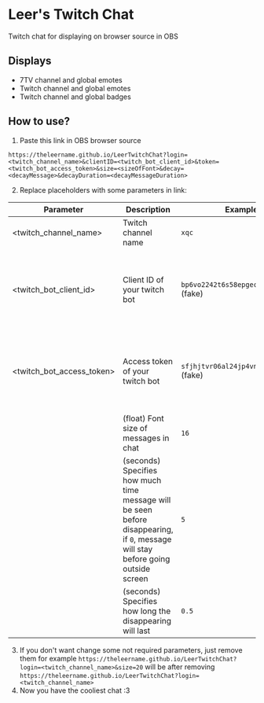 # Leer's Twitch Chat
Twitch chat for displaying on browser source in OBS

## Displays
- 7TV channel and global emotes
- Twitch channel and global emotes
- Twitch channel and global badges

## How to use?
1. Paste this link in OBS browser source
```
https://theleername.github.io/LeerTwitchChat?login=<twitch_channel_name>&clientID=<twitch_bot_client_id>&token=<twitch_bot_access_token>&size=<sizeOfFont>&decay=<decayMessage>&decayDuration=<decayMessageDuration>
```
2. Replace placeholders with some parameters in link:

| Parameter                 | Description                                                                                                                       | Example                                 | Required                                                         |
|---------------------------|-----------------------------------------------------------------------------------------------------------------------------------|-----------------------------------------|------------------------------------------------------------------|
| <twitch_channel_name>     | Twitch channel name                                                                                                               | `xqc`                                   | Yes                                                              |
| <twitch_bot_client_id>    | Client ID of your twitch bot                                                                                                      | `bp6vo2242t6s58epgeck17dabsabu1` (fake) | No (if didnt specified, emotes and badges will be not displayed) |
| <twitch_bot_access_token> | Access token of your twitch bot                                                                                                   | `sfjhjtvr06al24jp4vnbj8km3njc91` (fake) | No (if didnt specified, emotes and badges will be not displayed) |
| <sizeOfFont>              | (float) Font size of messages in chat                                                                                             | `16`                                    | No (default value: `16`)                                         |
| <decayMessage>            | (seconds) Specifies how much time message will be seen before disappearing, if `0`, message will stay before going outside screen | `5`                                     | No (default value: `0`)                                          |
| <decayMessageDuration>    | (seconds) Specifies how long the disappearing will last                                                                           | `0.5`                                   | No (default value: `0.5`)                                        |
3. If you don't want change some not required parameters, just remove them
for example `https://theleername.github.io/LeerTwitchChat?login=<twitch_channel_name>&size=20` will be after removing `https://theleername.github.io/LeerTwitchChat?login=<twitch_channel_name>`
4. Now you have the cooliest chat :3